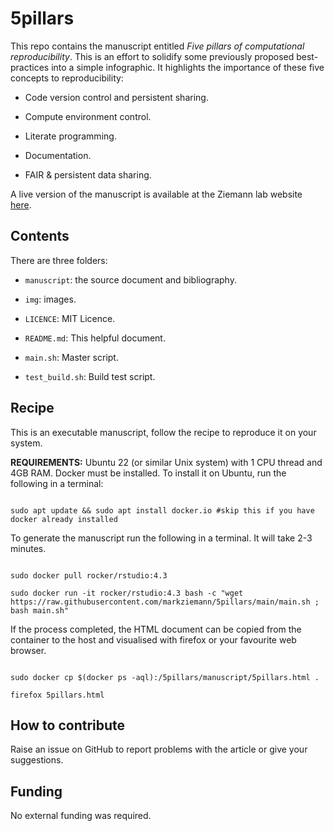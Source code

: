 # 5pillars

This repo contains the manuscript entitled *Five pillars of computational reproducibility*.
This is an effort to solidify some previously proposed best-practices into a simple infographic.
It highlights the importance of these five concepts to reproducibility:

* Code version control and persistent sharing.

* Compute environment control.

* Literate programming.

* Documentation.

* FAIR & persistent data sharing.

A live version of the manuscript is available at the Ziemann lab website [here](https://ziemann-lab.net/public/5pillars/5pillars.html).

## Contents

There are three folders:

* `manuscript`: the source document and bibliography.

* `img`: images.

* `LICENCE`: MIT Licence.

* `README.md`: This helpful document.

* `main.sh`: Master script.

* `test_build.sh`: Build test script.

## Recipe

This is an executable manuscript, follow the recipe to reproduce it on your system.

**REQUIREMENTS:** Ubuntu 22 (or similar Unix system) with 1 CPU thread and 4GB RAM.
Docker must be installed.
To install it on Ubuntu, run the following in a terminal:

```

sudo apt update && sudo apt install docker.io #skip this if you have docker already installed

```

To generate the manuscript run the following in a terminal.
It will take 2-3 minutes.

```

sudo docker pull rocker/rstudio:4.3

sudo docker run -it rocker/rstudio:4.3 bash -c "wget https://raw.githubusercontent.com/markziemann/5pillars/main/main.sh ; bash main.sh"

```

If the process completed, the HTML document can be copied from the container to the host and visualised
with firefox or your favourite web browser.

```

sudo docker cp $(docker ps -aql):/5pillars/manuscript/5pillars.html .

firefox 5pillars.html

```

## How to contribute

Raise an issue on GitHub to report problems with the article or give your suggestions.

## Funding

No external funding was required.

